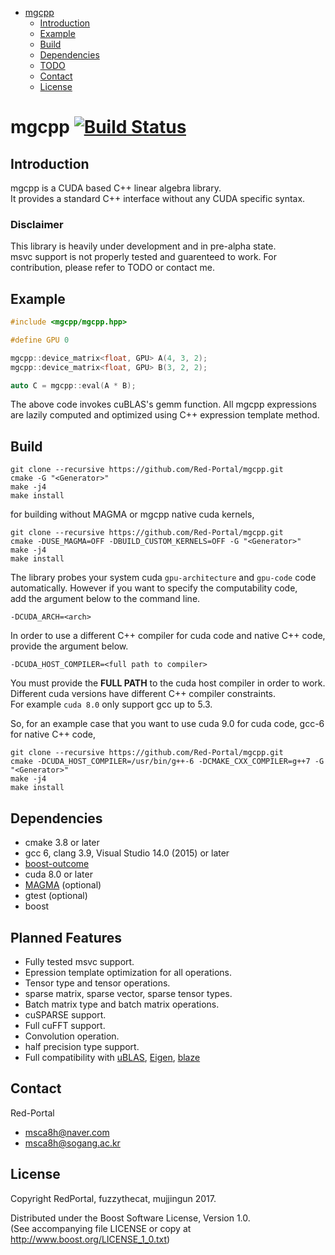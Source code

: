 - [mgcpp](#org8251436)
  - [Introduction](#org9dd78d2)
  - [Example](#orga8a25a1)
  - [Build](#org0bb6aa9)
  - [Dependencies](#orgd700710)
  - [TODO](#org6fefac1)
  - [Contact](#orgb25347e)
  - [License](#org9d65126)


<a id="org8251436"></a>

# mgcpp [![Build Status](https://travis-ci.org/MGfoundation/mgcpp.svg?branch=master)](https://travis-ci.org/MGfoundation/mgcpp)
<a id="org9dd78d2"></a>

## Introduction

mgcpp is a CUDA based C++ linear algebra library. <br />
It provides a standard C++ interface without any CUDA specific syntax. <br />


### Disclaimer 

This library is heavily under development and in pre-alpha state.<br />
msvc support is not properly tested and guarenteed to work.
For contribution, please refer to TODO or contact me.


<a id="orga8a25a1"></a>

## Example

```C++
#include <mgcpp/mgcpp.hpp>

#define GPU 0

mgcpp::device_matrix<float, GPU> A(4, 3, 2);
mgcpp::device_matrix<float, GPU> B(3, 2, 2);

auto C = mgcpp::eval(A * B);

```

The above code invokes cuBLAS's gemm function.
All mgcpp expressions are lazily computed and optimized using C++ expression template method.


<a id="org0bb6aa9"></a>

## Build

```shell
git clone --recursive https://github.com/Red-Portal/mgcpp.git
cmake -G "<Generator>"
make -j4
make install
```

for building without MAGMA or mgcpp native cuda kernels,

```shell
git clone --recursive https://github.com/Red-Portal/mgcpp.git
cmake -DUSE_MAGMA=OFF -DBUILD_CUSTOM_KERNELS=OFF -G "<Generator>"
make -j4
make install
```

The library probes your system cuda ```gpu-architecture``` and ```gpu-code``` code automatically.
However if you want to specify the computability code, <br />
add the argument below to the command line. 

``` shell
-DCUDA_ARCH=<arch>
```

In order to use a different C++ compiler for cuda code and native C++ code, <br />
provide the argument below.

``` shell
-DCUDA_HOST_COMPILER=<full path to compiler>
```

You must provide the __FULL PATH__ to the cuda host compiler in order to work.
Different cuda versions have different C++ compiler constraints. <br />
For example ```cuda 8.0``` only support gcc up to 5.3.

So, for an example case that you want to use cuda 9.0 for cuda code, gcc-6 for native C++ code,

```shell
git clone --recursive https://github.com/Red-Portal/mgcpp.git
cmake -DCUDA_HOST_COMPILER=/usr/bin/g++-6 -DCMAKE_CXX_COMPILER=g++7 -G "<Generator>"
make -j4
make install
```


<a id="orgd700710"></a>

## Dependencies

-   cmake 3.8 or later
-   gcc 6, clang 3.9, Visual Studio 14.0 (2015) or later
-   [boost-outcome](https://github.com/ned14/boost-outcome)
-   cuda 8.0 or later
-   [MAGMA](https://github.com/kjbartel/magma) (optional)
-   gtest (optional)
-   boost


<a id="org6fefac1"></a>

## Planned Features

- Fully tested msvc support.
- Epression template optimization for all operations.
- Tensor type and tensor operations.
- sparse matrix, sparse vector, sparse tensor types.
- Batch matrix type and batch matrix operations.
- cuSPARSE support.
- Full cuFFT support.
- Convolution operation.
- half precision type support.
- Full compatibility with [uBLAS](http://www.boost.org/doc/libs/1_59_0/libs/numeric/ublas/doc/), [Eigen](http://eigen.tuxfamily.org/index.php?title=Main_Page), [blaze](https://bitbucket.org/blaze-lib/blaze)


<a id="orgb25347e"></a>

## Contact

Red-Portal
-   msca8h@naver.com
-   msca8h@sogang.ac.kr


<a id="org9d65126"></a>

## License

Copyright RedPortal, fuzzythecat, mujjingun 2017.

Distributed under the Boost Software License, Version 1.0. <br />
(See accompanying file LICENSE or copy at <http://www.boost.org/LICENSE_1_0.txt>)
